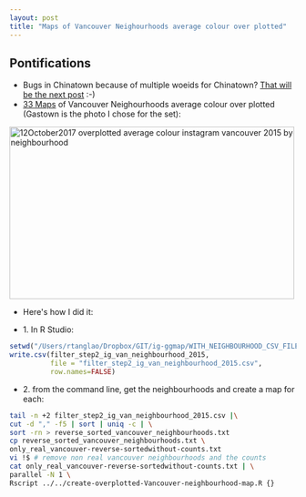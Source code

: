 ```yaml
---
layout: post
title: "Maps of Vancouver Neighourhoods average colour over plotted"
---
```


## Pontifications

* Bugs in Chinatown because of multiple woeids for Chinatown? [That will be the next post](http://rolandtanglao.com/2017/10/14/p1-trying-to-fix-chinatown-map-by-removing-the-woeid-that-is-subclass-of-strathcona/) :-) 
* [33 Maps](https://github.com/rtanglao/ig-ggmap/tree/master/WITH_NEIGHBOURHOOD_CSV_FILES_FOR_GGMAP_2015/CHROMELESS_MAPS_FOR_EACH_NEIGHBOURHOOD) of Vancouver Neighourhoods average colour over plotted (Gastown is the photo I chose for the set):

<a data-flickr-embed="true"  href="https://www.flickr.com/photos/roland/albums/72157687937284373" title="12October2017 overplotted average colour instagram vancouver 2015 by neighbourhood"><img src="https://farm5.staticflickr.com/4485/37618225306_471a96f04c.jpg" width="500" height="303" alt="12October2017 overplotted average colour instagram vancouver 2015 by neighbourhood"></a><script async src="//embedr.flickr.com/assets/client-code.js" charset="utf-8"></script>

* Here's how I did it:

* 1\. In R Studio:

```R
setwd("/Users/rtanglao/Dropbox/GIT/ig-ggmap/WITH_NEIGHBOURHOOD_CSV_FILES_FOR_GGMAP_2015/CHROMELESS_MAPS_FOR_EACH_NEIGHBOURHOOD")
write.csv(filter_step2_ig_van_neighbourhood_2015, 
          file = "filter_step2_ig_van_neighbourhood_2015.csv",
          row.names=FALSE)
```

* 2\. from the command line, get the neighbourhoods and create a map for each:

```bash
tail -n +2 filter_step2_ig_van_neighbourhood_2015.csv |\
cut -d "," -f5 | sort | uniq -c | \
sort -rn > reverse_sorted_vancouver_neighbourhoods.txt
cp reverse_sorted_vancouver_neighbourhoods.txt \
only_real_vancouver-reverse-sortedwithout-counts.txt
vi !$ # remove non real vancouver neighbourhoods and the counts
cat only_real_vancouver-reverse-sortedwithout-counts.txt | \
parallel -N 1 \
Rscript ../../create-overplotted-Vancouver-neighbourhood-map.R {} 
```



